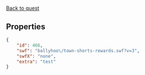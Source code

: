 # <no name available>

<no description available>

[Back to quest](../quests.md)

## Properties

```json
{
    "id": 466,
    "swf": "ballyhoo\/town-shorts-rewards.swf?v=3",
    "swfX": "none",
    "extra": "test"
}
```

